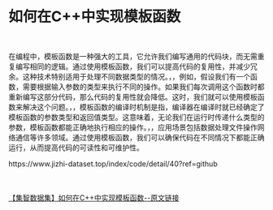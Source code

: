 <h1>如何在C++中实现模板函数</h1><br /><p>在编程中，模板函数是一种强大的工具，它允许我们编写通用的代码块，而无需重复编写相同的逻辑。通过使用模板函数，我们可以提高代码的复用性，并减少冗余。这种技术特别适用于处理不同数据类型的情况。，，例如，假设我们有一个函数，需要根据输入参数的类型来执行不同的操作。如果我们每次调用这个函数时都重新编写这部分代码，那么代码的复用性就会降低。这时，我们就可以使用模板函数来解决这个问题。，，模板函数的编译时机制是指，编译器在编译时就已经确定了模板函数的参数类型和返回值类型。这意味着，无论我们在运行时传递什么类型的参数，模板函数都能正确地执行相应的操作。，，应用场景包括数据处理文件操作网络通信等许多领域。通过使用模板函数，我们可以确保代码在不同情况下都能正确运行，从而提高代码的可读性和可维护性。</p><p>https://www.jizhi-dataset.top/index/code/detail/40?ref=github</p><br /><br /><a href="https://www.jizhi-dataset.top/index/code/detail/40?ref=github" target="_blank">【集智数据集】如何在C++中实现模板函数--原文链接</a>